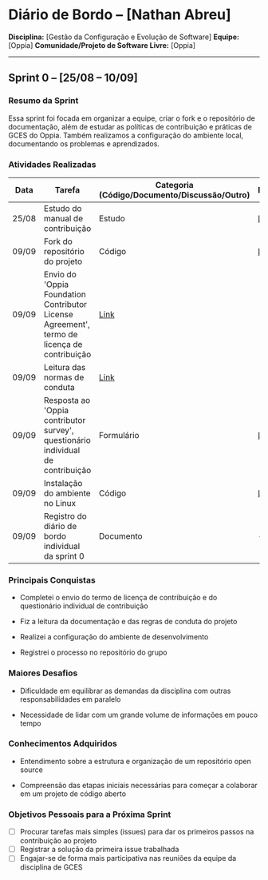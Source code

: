 # Diário de Bordo – \[Nathan Abreu]

**Disciplina:** \[Gestão da Configuração e Evolução de Software]
**Equipe:** \[Oppia]
**Comunidade/Projeto de Software Livre:** \[Oppia]

---

## Sprint 0 – \[25/08 – 10/09]

### Resumo da Sprint

Essa sprint foi focada em organizar a equipe, criar o fork e o repositório de documentação, além de estudar as políticas de contribuição e práticas de GCES do Oppia. Também realizamos a configuração do ambiente local, documentando os problemas e aprendizados.

### Atividades Realizadas
| Data  | Tarefa | Categoria (Código/Documento/Discussão/Outro) | Referência | Progresso |
| ----- | ------ | ------------------------------------------- | ---------- | --------- |
| 25/08 | Estudo do manual de contribuição | Estudo | [Link](https://github.com/oppia/oppia/wiki) | Finalizado |
| 09/09 | Fork do repositório do projeto | Código | [Link](https://github.com/Maliz30/oppia) | Finalizado |
| 09/09 | Envio do 'Oppia Foundation Contributor License Agreement', termo de licença de contribuição |  [Link](https://docs.google.com/forms/d/e/1FAIpQLSfoFLKT4BlNH2937mSMJATVaWq-yBSrq8p3jjrPwcMw3gaGcg/viewform?c=0&w=1) |  |
| 09/09 | Leitura das normas de conduta |  [Link](https://github.com/oppia/oppia/blob/develop/.github/CODE_OF_CONDUCT.md) |  |
| 09/09 | Resposta ao 'Oppia contributor survey', questionário individual de contribuição | Formulário |  [Link](https://docs.google.com/forms/u/0/d/e/1FAIpQLSfiOd5WQp--PlbKAPmPLF14m0Ix2nTPwth9nb_48AHDv9fauw/formResponse) | Finalizado |
| 09/09 | Instalação do ambiente no Linux | Código | [Link](https://github.com/oppia/oppia/wiki/Installing-Oppia-%28Linux%3B-Python-3%29) | Finalizado |
| 09/09 | Registro do diário de bordo individual da sprint 0 | Documento | - | Finalizado |

### Principais Conquistas

* Completei o envio do termo de licença de contribuição e do questionário individual de contribuição  

* Fiz a leitura da documentação e das regras de conduta do projeto  

* Realizei a configuração do ambiente de desenvolvimento  

* Registrei o processo no repositório do grupo  

### Maiores Desafios

* Dificuldade em equilibrar as demandas da disciplina com outras responsabilidades em paralelo  

* Necessidade de lidar com um grande volume de informações em pouco tempo  

### Conhecimentos Adquiridos

* Entendimento sobre a estrutura e organização de um repositório open source  

* Compreensão das etapas iniciais necessárias para começar a colaborar em um projeto de código aberto  

### Objetivos Pessoais para a Próxima Sprint

* [ ] Procurar tarefas mais simples (issues) para dar os primeiros passos na contribuição ao projeto  
* [ ] Registrar a solução da primeira issue trabalhada  
* [ ] Engajar-se de forma mais participativa nas reuniões da equipe da disciplina de GCES  
